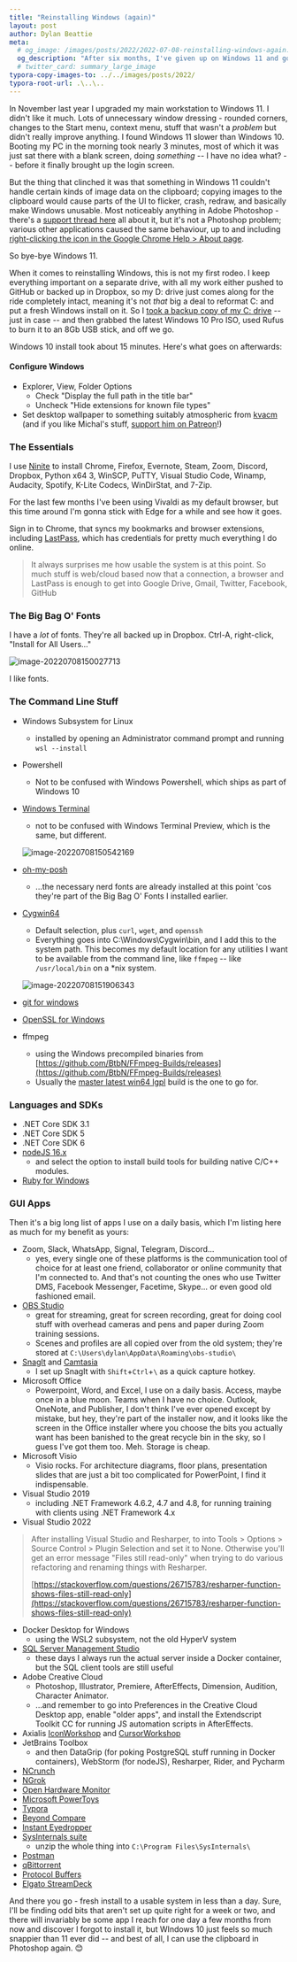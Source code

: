 ```yaml
---
title: "Reinstalling Windows (again)"
layout: post
author: Dylan Beattie
meta:
  # og_image: /images/posts/2022/2022-07-08-reinstalling-windows-again.jpg
  og_description: "After six months, I've given up on Windows 11 and going back to Windows 10. Here's why - and what software and tools I install on a fresh Windows machine"
  # twitter_card: summary_large_image
typora-copy-images-to: ../../images/posts/2022/
typora-root-url: .\..\..
---
```


In November last year I upgraded my main workstation to Windows 11. I didn't like it much. Lots of unnecessary window dressing - rounded corners, changes to the Start menu, context menu, stuff that wasn't a *problem* but didn't really improve anything. I found Windows 11 slower than Windows 10. Booting my PC in the morning took nearly 3 minutes, most of which it was just sat there with a blank screen, doing *something* -- I have no idea what? --  before it finally brought up the login screen. 

But the thing that clinched it was that something in Windows 11 couldn't handle certain kinds of image data on the clipboard; copying images to the clipboard would cause parts of the UI to flicker, crash, redraw, and basically make Windows unusable. Most noticeably anything in Adobe Photoshop - there's a [support thread here](https://community.adobe.com/t5/photoshop-ecosystem-bugs/p-windows-11-icons-and-menus-quot-flicker-quot-after-copying-a-selection-in-photoshop/idc-p/12727108#M47174) all about it, but it's not a Photoshop problem; various other applications caused the same behaviour, up to and including [right-clicking the icon in the Google Chrome Help > About page](https://twitter.com/dylanbeattie/status/1505859188811083782).

So bye-bye Windows 11. 

When it comes to reinstalling Windows, this is not my first rodeo. I keep everything important on a separate drive, with all my work either pushed to GitHub or backed up in Dropbox, so my D: drive just comes along for the ride completely intact, meaning it's not *that* big a deal to reformat C: and put a fresh Windows install on it. So I [took a backup copy of my C: drive](https://dylanbeattie.net/2021/11/12/copying-your-hard-drive-with-robocopy.html) -- just in case -- and then grabbed the latest Windows 10 Pro ISO, used Rufus to burn it to an 8Gb USB stick, and off we go.

Windows 10 install took about 15 minutes. Here's what goes on afterwards:

#### Configure Windows

* Explorer, View, Folder Options
  * Check "Display the full path in the title bar"
  * Uncheck "Hide extensions for known file types"
* Set desktop wallpaper to something suitably atmospheric from [kvacm](https://www.deviantart.com/kvacm) (and if you like Michal's stuff, [support him on Patreon](https://www.patreon.com/kvacm)!)

### The Essentials

I use [Ninite](https://ninite.com/) to install Chrome, Firefox, Evernote, Steam, Zoom, Discord, Dropbox, Python x64 3, WinSCP, PuTTY, Visual Studio Code, Winamp, Audacity, Spotify, K-Lite Codecs, WinDirStat, and 7-Zip.

For the last few months I've been using Vivaldi as my default browser, but this time around I'm gonna stick with Edge for a while and see how it goes. 

Sign in to Chrome, that syncs my bookmarks and browser extensions, including [LastPass](https://www.lastpass.com/), which has credentials for pretty much everything I do online.

> It always surprises me how usable the system is at this point. So much stuff is web/cloud based now that a connection, a browser and LastPass is enough to get into Google Drive, Gmail, Twitter, Facebook, GitHub

### The Big Bag O' Fonts

I have a *lot* of fonts. They're all backed up in Dropbox. Ctrl-A, right-click, "Install for All Users..."

![image-20220708150027713](/images/posts/2022/image-20220708150027713.png)

I like fonts.

### The Command Line Stuff

* Windows Subsystem for Linux

  * installed by opening an Administrator command prompt and running `wsl --install`

* Powershell

  * Not to be confused with Windows Powershell, which ships as part of Windows 10

* [Windows Terminal](https://apps.microsoft.com/store/detail/windows-terminal/9N0DX20HK701?hl=en-gb&gl=GB)

  * not to be confused with Windows Terminal Preview, which is the same, but different.

  ![image-20220708150542169](/images/posts/2022/image-20220708150542169.png)

* [oh-my-posh](https://ohmyposh.dev/docs/installation/windows)

  * ...the necessary nerd fonts are already installed at this point 'cos they're part of the Big Bag O' Fonts I installed earlier.

* [Cygwin64](https://www.cygwin.com/)

  * Default selection, plus `curl`, `wget`, and `openssh` 
  * Everything goes into C:\Windows\Cygwin\bin, and I add this to the system path. This becomes my default location for any utilities  I want to be available from the command line, like `ffmpeg` -- like `/usr/local/bin` on a *nix system.

  ![image-20220708151906343](/images/posts/2022/image-20220708151906343.png)

* [git for windows](https://git-scm.com/download/win)

* [OpenSSL for Windows](http://slproweb.com/products/Win32OpenSSL.html)

* ffmpeg

  * using the Windows precompiled binaries from [https://github.com/BtbN/FFmpeg-Builds/releases](https://github.com/BtbN/FFmpeg-Builds/releases)
  * Usually the [master latest win64 lgpl](https://github.com/BtbN/FFmpeg-Builds/releases/download/latest/ffmpeg-master-latest-win64-lgpl.zip) build is the one to go for.


### Languages and SDKs

* .NET Core SDK 3.1
* .NET Core SDK 5
* .NET Core SDK 6
* [nodeJS 16.x](https://nodejs.org/en/download/)
  * and select the option to install build tools for building native C/C++ modules.
* [Ruby for Windows](https://rubyinstaller.org/downloads/)

### GUI Apps

Then it's a big long list of apps I use on a daily basis, which I'm listing here as much for my benefit as yours:

* Zoom, Slack, WhatsApp, Signal, Telegram, Discord...
  * yes, every single one of these platforms is the communication tool of choice for at least one friend, collaborator or online community that I'm connected to.  And that's not counting the ones who use Twitter DMS, Facebook Messenger, Facetime, Skype... or even good old fashioned email.
* [OBS Studio](https://obsproject.com/)
  * great for streaming, great for screen recording, great for doing cool stuff with overhead cameras and pens and paper during Zoom training sessions.
  * Scenes and profiles are all copied over from the old system; they're stored at `C:\Users\dylan\AppData\Roaming\obs-studio\` 
* [SnagIt](https://www.techsmith.com/download/snagit/) and [Camtasia](https://www.techsmith.com/download/camtasia)
  * I set up SnagIt with `Shift`+`Ctrl`+`\` as a quick capture hotkey.
* Microsoft Office
  * Powerpoint, Word, and Excel, I use on a daily basis. Access, maybe once in a blue moon. Teams when I have no choice. Outlook, OneNote, and Publisher, I don't think I've ever opened except by mistake, but hey, they're part of the installer now, and it looks like the screen in the Office installer where you choose the bits you actually want has been banished to the great recycle bin in the sky, so I guess I've got them too. Meh. Storage is cheap.
* Microsoft Visio
  * Visio rocks. For architecture diagrams, floor plans, presentation slides that are just a bit too complicated for PowerPoint, I find it indispensable. 
* Visual Studio 2019
  * including .NET Framework 4.6.2, 4.7 and 4.8, for running training with clients using .NET Framework 4.x
* Visual Studio 2022

> After installing Visual Studio and Resharper, to into Tools > Options > Source Control > Plugin Selection and set it to None. Otherwise you'll get an error message "Files still read-only" when trying to do various refactoring and renaming things with Resharper.
>
> [https://stackoverflow.com/questions/26715783/resharper-function-shows-files-still-read-only](https://stackoverflow.com/questions/26715783/resharper-function-shows-files-still-read-only)

* Docker Desktop for Windows
  * using the WSL2 subsystem, not the old HyperV system
* [SQL Server Management Studio](https://docs.microsoft.com/en-us/sql/ssms/download-sql-server-management-studio-ssms)
  * these days I always run the actual server inside a Docker container, but the SQL client tools are still useful
* Adobe Creative Cloud
  * Photoshop, Illustrator, Premiere, AfterEffects, Dimension, Audition, Character Animator.
  * ...and remember to go into Preferences in the Creative Cloud Desktop app, enable "older apps", and install the Extendscript Toolkit CC for running JS automation scripts in AfterEffects.
* Axialis [IconWorkshop](https://www.axialis.com/iconworkshop/) and [CursorWorkshop](https://www.axialis.com/cursorworkshop/)
* JetBrains Toolbox
  * and then DataGrip (for poking PostgreSQL stuff running in Docker containers), WebStorm (for nodeJS), Resharper, Rider, and Pycharm
* [NCrunch](https://www.ncrunch.net/)
* [NGrok](https://ngrok.com/)
* [Open Hardware Monitor](https://openhardwaremonitor.org/)
* [Microsoft PowerToys](https://github.com/microsoft/PowerToys)
* [Typora](https://typora.io/)
* [Beyond Compare](https://www.scootersoftware.com/)
* [Instant Eyedropper](http://instant-eyedropper.com/downloads/)
* [SysInternals suite](https://docs.microsoft.com/en-us/sysinternals/downloads/sysinternals-suite)
  * unzip the whole thing into `C:\Program Files\SysInternals\`
* [Postman](https://www.postman.com/)
* [qBittorrent](https://www.qbittorrent.org/)
* [Protocol Buffers](https://github.com/protocolbuffers/protobuf/releases/)
* [Elgato StreamDeck](https://www.elgato.com/en/downloads)


And there you go - fresh install to a usable system in less than a day. Sure, I'll be finding odd bits that aren't set up quite right for a week or two, and there will invariably be some app I reach for one day a few months from now and discover I forgot to install it, but WIndows 10 just feels so much snappier than 11 ever did -- and best of all, I can use the clipboard in Photoshop again. 😊
